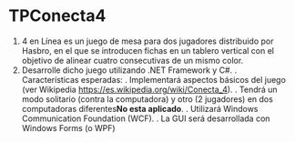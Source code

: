 # TPConecta4
1. 4 en Línea es un juego de mesa para dos jugadores distribuido por Hasbro, en el que se
introducen fichas en un tablero vertical con el objetivo de alinear cuatro consecutivas de un
mismo color.
2. Desarrolle dicho juego utilizando .NET Framework y C#.
. Características esperadas:
. Implementará aspectos básicos del juego (ver Wikipedia https://es.wikipedia.org/wiki/Conecta_4).
. Tendrá un modo solitario (contra la computadora) y otro (2 jugadores) en dos computadoras diferentes<strong>No esta aplicado</strong>.
. Utilizará Windows Communication Foundation (WCF).
. La GUI será desarrollada con Windows Forms (o WPF)
